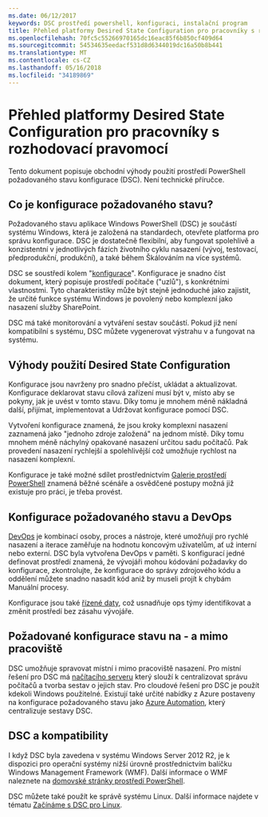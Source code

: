 ```yaml
---
ms.date: 06/12/2017
keywords: DSC prostředí powershell, konfiguraci, instalační program
title: Přehled platformy Desired State Configuration pro pracovníky s rozhodovací pravomocí
ms.openlocfilehash: 70fc5c55266970165dc16eac85f6b850cf409d64
ms.sourcegitcommit: 54534635eedacf531d8d6344019dc16a50b8b441
ms.translationtype: MT
ms.contentlocale: cs-CZ
ms.lasthandoff: 05/16/2018
ms.locfileid: "34189869"
---
```

# <a name="desired-state-configuration-overview-for-decision-makers"></a>Přehled platformy Desired State Configuration pro pracovníky s rozhodovací pravomocí

Tento dokument popisuje obchodní výhody použití prostředí PowerShell požadovaného stavu konfigurace (DSC). Není technické příručce.

## <a name="what-is-desired-state-configuration"></a>Co je konfigurace požadovaného stavu?

Požadovaného stavu aplikace Windows PowerShell (DSC) je součástí systému Windows, která je založená na standardech, otevřete platforma pro správu konfigurace. DSC je dostatečně flexibilní, aby fungovat spolehlivě a konzistentní v jednotlivých fázích životního cyklu nasazení (vývoj, testovací, předprodukční, produkční), a také během Škálováním na více systémů.

DSC se soustředí kolem "[konfigurace](https://msdn.microsoft.com/powershell/dsc/configurations)".
Konfigurace je snadno číst dokument, který popisuje prostředí počítače ("uzlů"), s konkrétními vlastnostmi.
Tyto charakteristiky může být stejně jednoduché jako zajistit, že určité funkce systému Windows je povolený nebo komplexní jako nasazení služby SharePoint.

DSC má také monitorování a vytváření sestav součástí.
Pokud již není kompatibilní s systému, DSC můžete vygenerovat výstrahu v a fungovat na systému.

## <a name="benefits-of-using-desired-state-configuration"></a>Výhody použití Desired State Configuration

Konfigurace jsou navrženy pro snadno přečíst, ukládat a aktualizovat.
Konfigurace deklarovat stavu cílová zařízení musí být v, místo aby se pokyny, jak je uvést v tomto stavu.
Díky tomu je mnohem méně nákladná další, přijímat, implementovat a Udržovat konfigurace pomocí DSC.

Vytvoření konfigurace znamená, že jsou kroky komplexní nasazení zaznamená jako "jednoho zdroje založená" na jednom místě.
Díky tomu mnohem méně náchylný opakované nasazení určitou sadu počítačů.
Pak provedení nasazení rychlejší a spolehlivější což umožňuje rychlost na nasazení komplexní.

Konfigurace je také možné sdílet prostřednictvím [Galerie prostředí PowerShell](https://powershellgallery.com) znamená běžné scénáře a osvědčené postupy možná již existuje pro práci, je třeba provést.


## <a name="desired-state-configuration-and-devops"></a>Konfigurace požadovaného stavu a DevOps

[DevOps](http://blogs.technet.com/b/ashleymcglone/archive/2015/11/20/devops-for-n00bs-ie-windows-people.aspx) je kombinací osoby, proces a nástroje, které umožňují pro rychlé nasazení a iterace zaměřuje na hodnotu koncovým uživatelům, ať už interní nebo externí.
DSC byla vytvořena DevOps v paměti.
S konfigurací jedné definovat prostředí znamená, že vývojáři mohou kódování požadavky do konfigurace, zkontrolujte, že konfigurace do správy zdrojového kódu a oddělení můžete snadno nasadit kód aniž by museli projít k chybám Manuální procesy.

Konfigurace jsou také [řízené daty](https://msdn.microsoft.com/powershell/dsc/configdata), což usnadňuje ops týmy identifikovat a změnit prostředí bez zásahu vývojáře.

## <a name="desired-state-configuration-on--and-off-premises"></a>Požadované konfigurace stavu na - a mimo pracoviště

DSC umožňuje spravovat místní i mimo pracoviště nasazení.
Pro místní řešení pro DSC má [načítacího serveru](https://msdn.microsoft.com/powershell/dsc/pullserver) který slouží k centralizovat správu počítačů a tvorba sestav o jejich stav.
Pro cloudové řešení pro DSC je použít kdekoli Windows použitelné.
Existují také určité nabídky z Azure postaveny na konfigurace požadovaného stavu jako [Azure Automation](https://azure.microsoft.com/en-us/documentation/services/automation/), který centralizuje sestavy DSC.

## <a name="dsc-and-compatibility"></a>DSC a kompatibility

I když DSC byla zavedena v systému Windows Server 2012 R2, je k dispozici pro operační systémy nižší úrovně prostřednictvím balíčku Windows Management Framework (WMF).
Další informace o WMF naleznete na [domovské stránky prostředí PowerShell](https://msdn.microsoft.com/en-us/powershell/).

DSC můžete také použít ke správě systému Linux. Další informace najdete v tématu [Začínáme s DSC pro Linux](https://msdn.microsoft.com/en-us/powershell/dsc/lnxgettingstarted).